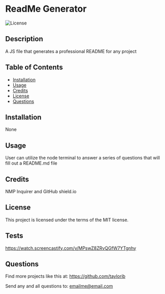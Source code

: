 # ReadMe Generator

![License](https://img.shields.io/badge/License-MIT-blue.svg)

## Description

A JS file that generates a professional README for any project

## Table of Contents

- [Installation](#installation)
- [Usage](#usage)
- [Credits](#credits)
- [License](#license)
- [Questions](#questions)

## Installation

None

## Usage

User can utilize the node terminal to answer a series of questions that will fill out a README.md file

## Credits

NMP Inquirer and GitHub shield.io

## License

This project is licensed under the terms of the MIT license.

## Tests

https://watch.screencastify.com/v/MPswZ8ZRvQGfW7YTgnhy

## Questions 

Find more projects like this at: https://github.com/taylorib

Send any and all questions to: emailme@email.com
    
